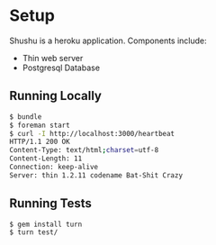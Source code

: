 # Setup

Shushu is a heroku application. Components include:

* Thin web server
* Postgresql Database

## Running Locally

```bash
$ bundle
$ foreman start
$ curl -I http://localhost:3000/heartbeat
HTTP/1.1 200 OK
Content-Type: text/html;charset=utf-8
Content-Length: 11
Connection: keep-alive
Server: thin 1.2.11 codename Bat-Shit Crazy
```

## Running Tests

```bash
$ gem install turn
$ turn test/
```
